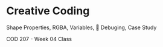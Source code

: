 # Creative Coding

Shape Properties, RGBA, Variables, 🐛 Debuging, Case Study

<div class="pt-12">
  <span @click="$slidev.nav.next" class="px-2 p-1 rounded cursor-pointer" hover="bg-white bg-opacity-10">
    COD 207 - Week 04 Class <carbon:arrow-right class="inline" />
  </span>
</div>

<a href="https://github.com/alptugan/Slidev_Presentations" target="_blank" alt="GitHub"
  class="abs-br m-6 text-xl slidev-icon-btn opacity-50 !border-none !hover:text-white"><carbon-logo-github /></a>